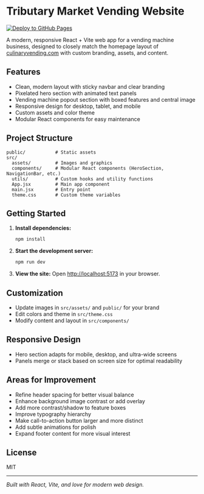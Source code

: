 # Tributary Market Vending Website

[![Deploy to GitHub Pages](https://github.com/BenjaminWalkerBond/vending-machine-website/actions/workflows/deploy.yml/badge.svg)](https://github.com/BenjaminWalkerBond/vending-machine-website/actions/workflows/deploy.yml)

A modern, responsive React + Vite web app for a vending machine business, designed to closely match the homepage layout of [culinaryvending.com](https://www.culinaryvending.com/) with custom branding, assets, and content.

## Features
- Clean, modern layout with sticky navbar and clear branding
- Pixelated hero section with animated text panels
- Vending machine popout section with boxed features and central image
- Responsive design for desktop, tablet, and mobile
- Custom assets and color theme
- Modular React components for easy maintenance

## Project Structure
```
public/           # Static assets
src/
  assets/         # Images and graphics
  components/     # Modular React components (HeroSection, NavigationBar, etc.)
  utils/          # Custom hooks and utility functions
  App.jsx         # Main app component
  main.jsx        # Entry point
  theme.css       # Custom theme variables
```

## Getting Started
1. **Install dependencies:**
   ```bash
   npm install
   ```
2. **Start the development server:**
   ```bash
   npm run dev
   ```
3. **View the site:**
   Open [http://localhost:5173](http://localhost:5173) in your browser.

## Customization
- Update images in `src/assets/` and `public/` for your brand
- Edit colors and theme in `src/theme.css`
- Modify content and layout in `src/components/`

## Responsive Design
- Hero section adapts for mobile, desktop, and ultra-wide screens
- Panels merge or stack based on screen size for optimal readability

## Areas for Improvement
- Refine header spacing for better visual balance
- Enhance background image contrast or add overlay
- Add more contrast/shadow to feature boxes
- Improve typography hierarchy
- Make call-to-action button larger and more distinct
- Add subtle animations for polish
- Expand footer content for more visual interest

## License
MIT

---

*Built with React, Vite, and love for modern web design.*